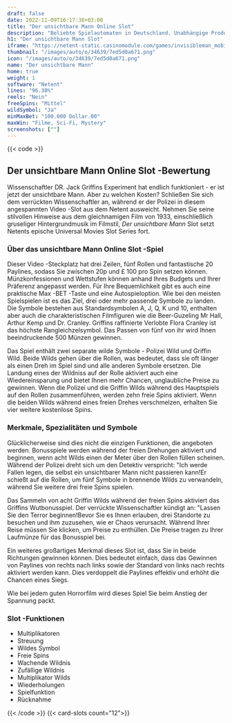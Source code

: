 ```yaml
---
draft: false
date: 2022-11-09T16:17:38+03:00
title: "Der unsichtbare Mann Online Slot"
description: "Beliebte Spielautomaten in Deutschland. Unabhängige Produktbewertungen und exklusive Anmeldeangebote. Jetzt spielen!"
h1: "Der unsichtbare Mann Slot"
iframe: "https://netent-static.casinomodule.com/games/invisibleman_mobile_html/game/invisibleman_mobile_html.xhtml?staticServer=https%3A%2F%2Fnetent-static.casinomodule.com%2F&gameName=the-invisible-man.desktop&targetElement=game&flashParams.bgcolor=000000&mobileParams.lobbyURL=https%253A%252F%252Fwww.netent.com%252Fen%252Fsection%252Fentertain%252F&gameId=invisibleman_not_mobile&server=https%3A%2F%2Fnetent-game.casinomodule.com%2F&lang=en&sessId=DEMO-1532378321979&operatorId=default"
thumbnail: "/images/auto/o/34639/7ed5d0a671.png"
icon: "/images/auto/o/34639/7ed5d0a671.png"
name: "Der unsichtbare Mann"
home: true
weight: 1
software: "Netent"
lines: "96.30%"
reels: "Nein"
freeSpins: "Mittel"
wildSymbol: "Ja"
minMaxBet: "100.000 Dollar.00"
maxWin: "Filme, Sci-Fi, Mystery"
screenshots: [""]
---
```


{{< code >}}<h2>Der unsichtbare Mann Online Slot -Bewertung</h2><p>Wissenschaftler DR. Jack Griffins Experiment hat endlich funktioniert - er ist jetzt der unsichtbare Mann. Aber zu welchen Kosten? Schließen Sie sich dem verrückten Wissenschaftler an, während er der Polizei in diesem angespannten Video -Slot aus dem Netent ausweicht. Nehmen Sie seine stilvollen Hinweise aus dem gleichnamigen Film von 1933, einschließlich gruseliger Hintergrundmusik im Filmstil, <em>Der unsichtbare Mann</em> Slot setzt Netents epische Universal Movies Slot Series fort.</p><h3>Über das unsichtbare Mann Online Slot -Spiel</h3><p>Dieser Video -Steckplatz hat drei Zeilen, fünf Rollen und fantastische 20 Paylines, sodass Sie zwischen 20p und £ 100 pro Spin setzen können. Münzkonfessionen und Wettstufen können anhand Ihres Budgets und Ihrer Präferenz angepasst werden. Für Ihre Bequemlichkeit gibt es auch eine praktische Max -BET -Taste und eine Autospieloption. Wie bei den meisten Spielspielen ist es das Ziel, drei oder mehr passende Symbole zu landen. Die Symbole bestehen aus Standardsymbolen A, J, Q, K und 10, enthalten aber auch die charakteristischen Filmfiguren wie die Beer-Guzeling Mr Hall, Arthur Kemp und Dr. Cranley. Griffins raffinierte Verlobte Flora Cranley ist das höchste Rangleichzelsymbol. Das Passen von fünf von ihr wird Ihnen beeindruckende 500 Münzen gewinnen.</p><p>Das Spiel enthält zwei separate wilde Symbole - Polizei Wild und Griffin Wild. Beide Wilds gehen über die Rollen, was bedeutet, dass sie oft länger als einen Dreh im Spiel sind und alle anderen Symbole ersetzen. Die Landung eines der Wildniss auf der Rolle aktiviert auch eine Wiedereinsparung und bietet Ihnen mehr Chancen, unglaubliche Preise zu gewinnen. Wenn die Polizei und die Griffin Wilds während des Hauptspiels auf den Rollen zusammenführen, werden zehn freie Spins aktiviert. Wenn die beiden Wilds während eines freien Drehes verschmelzen, erhalten Sie vier weitere kostenlose Spins.</p><h3>Merkmale, Spezialitäten und Symbole</h3><p>Glücklicherweise sind dies nicht die einzigen Funktionen, die angeboten werden. Bonusspiele werden während der freien Drehungen aktiviert und beginnen, wenn acht Wilds einen der Meter über den Rollen füllen scheinen. Während der Polizei dreht sich um den Detektiv verspricht: "Ich werde Fallen legen, die selbst ein unsichtbarer Mann nicht passieren kann!Er schießt auf die Rollen, um fünf Symbole in brennende Wilds zu verwandeln, während Sie weitere drei freie Spins spielen.</p><p>Das Sammeln von acht Griffin Wilds während der freien Spins aktiviert das Griffins Wutbonusspiel. Der verrückte Wissenschaftler kündigt an: "Lassen Sie den Terror beginnen!Bevor Sie es Ihnen erlauben, drei Standorte zu besuchen und ihm zuzusehen, wie er Chaos verursacht. Während Ihrer Reise müssen Sie klicken, um Preise zu enthüllen. Die Preise tragen zu Ihrer Laufmünze für das Bonusspiel bei.</p><p>Ein weiteres großartiges Merkmal dieses Slot ist, dass Sie in beide Richtungen gewinnen können. Dies bedeutet einfach, dass das Gewinnen von Paylines von rechts nach links sowie der Standard von links nach rechts aktiviert werden kann. Dies verdoppelt die Paylines effektiv und erhöht die Chancen eines Siegs.</p><p>Wie bei jedem guten Horrorfilm wird dieses Spiel Sie beim Anstieg der Spannung packt.</p><h3>
Slot -Funktionen</h3><ul>
<li></span>
Multiplikatoren</li>
<li></span>
Streuung</li>
<li></span>
Wildes Symbol</li>
<li></span>
Freie Spins</li>
<li></span>
Wachende Wildnis</li>
<li></span>
Zufällige Wildnis</li>
<li></span>
Multiplikator Wilds</li>
<li></span>
Wiederholungen</li>
<li></span>
Spielfunktion</li>
<li></span>
Rücknahme</li></ul>{{< /code >}}
{{< card-slots count="12">}}